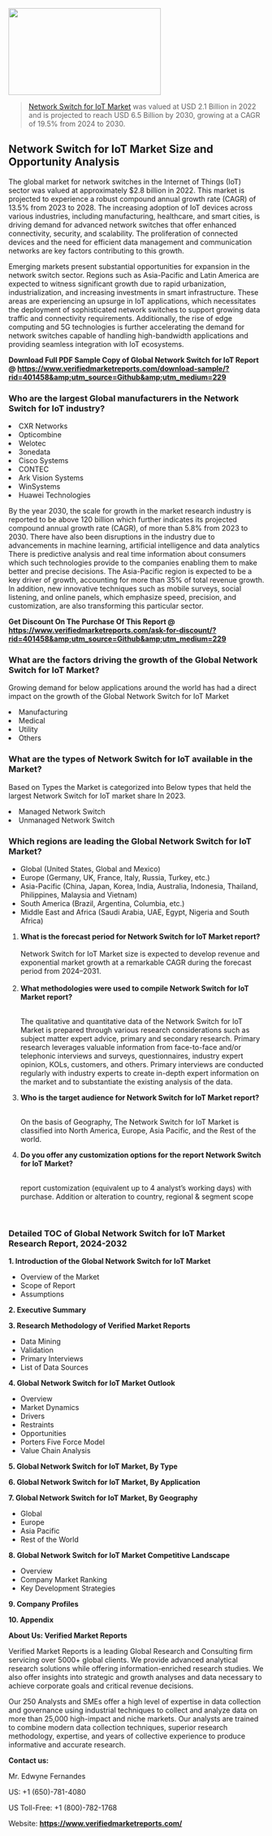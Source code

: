 <img src="https://ffe5etoiles.com/wp-content/uploads/2024/12/MST1-300x171.png" alt="" width="300" height="171" class="alignnone size-medium wp-image-20088" /><blockquote><p><p><a href="https://www.verifiedmarketreports.com/download-sample/?rid=401458&utm_source=Github&utm_medium=229" target="_blank">Network Switch for IoT Market</a> was valued at USD 2.1 Billion in 2022 and is projected to reach USD 6.5 Billion by 2030, growing at a CAGR of 19.5% from 2024 to 2030.</p></blockquote><p><h2>Network Switch for IoT Market Size and Opportunity Analysis</h2><p>The global market for network switches in the Internet of Things (IoT) sector was valued at approximately $2.8 billion in 2022. This market is projected to experience a robust compound annual growth rate (CAGR) of 13.5% from 2023 to 2028. The increasing adoption of IoT devices across various industries, including manufacturing, healthcare, and smart cities, is driving demand for advanced network switches that offer enhanced connectivity, security, and scalability. The proliferation of connected devices and the need for efficient data management and communication networks are key factors contributing to this growth.</p><p>Emerging markets present substantial opportunities for expansion in the network switch sector. Regions such as Asia-Pacific and Latin America are expected to witness significant growth due to rapid urbanization, industrialization, and increasing investments in smart infrastructure. These areas are experiencing an upsurge in IoT applications, which necessitates the deployment of sophisticated network switches to support growing data traffic and connectivity requirements. Additionally, the rise of edge computing and 5G technologies is further accelerating the demand for network switches capable of handling high-bandwidth applications and providing seamless integration with IoT ecosystems.</p></p><p class=""><strong>Download Full PDF Sample Copy of Global Network Switch for IoT Report @ <a href="https://www.verifiedmarketreports.com/download-sample/?rid=401458&amp;utm_source=Github&amp;utm_medium=229" target="_blank">https://www.verifiedmarketreports.com/download-sample/?rid=401458&amp;utm_source=Github&amp;utm_medium=229</a></strong></p><h3 id="" class="">Who are the largest Global manufacturers in the Network Switch for IoT industry?</h3><p><li>CXR Networks</li><li> Opticombine</li><li> Welotec</li><li> 3onedata</li><li> Cisco Systems</li><li> CONTEC</li><li> Ark Vision Systems</li><li> WinSystems</li><li> Huawei Technologies</li></p><div class=""><div class="" dir="" data-message-author-role="" data-message-id="" data-message-model-slug=""><div class=""><div class=""><div class=""><div class="" dir="" data-message-author-role="" data-message-id="" data-message-model-slug=""><div class=""><div class=""><p>By the year 2030, the scale for growth in the market research industry is reported to be above 120 billion which further indicates its projected compound annual growth rate (CAGR), of more than 5.8% from 2023 to 2030. There have also been disruptions in the industry due to advancements in machine learning, artificial intelligence and data analytics There is predictive analysis and real time information about consumers which such technologies provide to the companies enabling them to make better and precise decisions. The Asia-Pacific region is expected to be a key driver of growth, accounting for more than 35% of total revenue growth. In addition, new innovative techniques such as mobile surveys, social listening, and online panels, which emphasize speed, precision, and customization, are also transforming this particular sector.</p><p><strong>Get Discount On The Purchase Of This Report @&nbsp; <a href="https://www.verifiedmarketreports.com/ask-for-discount/?rid=401458&amp;utm_source=Github&amp;utm_medium=229" target="_blank">https://www.verifiedmarketreports.com/ask-for-discount/?rid=401458&amp;utm_source=Github&amp;utm_medium=229</a></strong></p></div></div></div></div></div></div></div></div><h3 id="" class="">What are the factors driving the growth of the Global Network Switch for IoT Market?</h3><p id="" class="">Growing demand for below applications around the world has had a direct impact on the growth of the Global Network Switch for IoT Market</p><p id="" class=""><li>Manufacturing</li><li> Medical</li><li> Utility</li><li> Others</li></p><h3 id="" class="">What are the types of Network Switch for IoT available in the Market?</h3><p id="" class="">Based on Types the Market is categorized into Below types that held the largest Network Switch for IoT market share In 2023.</p><p id="" class=""><li>Managed Network Switch</li><li> Unmanaged Network Switch</li></p><h3 id="" class="">Which regions are leading the Global Network Switch for IoT Market?</h3><ul><li>Global (United States, Global and Mexico)</li><li>Europe (Germany, UK, France, Italy, Russia, Turkey, etc.)</li><li>Asia-Pacific (China, Japan, Korea, India, Australia, Indonesia, Thailand, Philippines, Malaysia and Vietnam)</li><li>South America (Brazil, Argentina, Columbia, etc.)</li><li>Middle East and Africa (Saudi Arabia, UAE, Egypt, Nigeria and South Africa)</li></ul><p><ol><li><strong>What is the forecast period for Network Switch for IoT Market report?<br /></strong><br /><span data-sheets-root="1" data-sheets-value="{&quot;1&quot;:2,&quot;2&quot;:&quot;XXXX size is expected to develop revenue and exponential market growth at a remarkable CAGR during the forecast period from 2024&ndash;2030.&quot;}" data-sheets-userformat="{&quot;2&quot;:12674,&quot;4&quot;:{&quot;1&quot;:2,&quot;2&quot;:16776960},&quot;10&quot;:2,&quot;11&quot;:0,&quot;15&quot;:&quot;Arial&quot;,&quot;16&quot;:12}">Network Switch for IoT Market size is expected to develop revenue and exponential market growth at a remarkable CAGR during the forecast period from 2024&ndash;2031.</span><br /><br /></li><li><strong>What methodologies were used to compile Network Switch for IoT Market report?<br /><br /></strong><p>The qualitative and quantitative data of the&nbsp;Network Switch for IoT Market is prepared through various research considerations such as subject matter expert advice, primary and secondary research. Primary research leverages valuable information from face-to-face and/or telephonic interviews and surveys, questionnaires, industry expert opinion, KOLs, customers, and others. Primary interviews are conducted regularly with industry experts to create in-depth expert information on the market and to substantiate the existing analysis of the data.&nbsp;</p></li><li><strong>Who is the target audience for Network Switch for IoT Market report?<br /><br /></strong><p>On the basis of Geography, The&nbsp;Network Switch for IoT Market is classified into North America, Europe, Asia Pacific, and the Rest of the world.</p></li><li><strong>Do you offer any customization options for the report Network Switch for IoT Market?<br /><br /></strong><p>report customization (equivalent up to 4 analyst&rsquo;s working days) with purchase. Addition or alteration to country, regional &amp; segment scope</p><p>&nbsp;</p></li></ol></p><h3 id="" class="">Detailed TOC of Global Network Switch for IoT Market Research Report, 2024-2032</h3><p id="" class=""><strong>1. Introduction of the Global Network Switch for IoT Market</strong></p><ul><li>Overview of the Market</li><li>Scope of Report</li><li>Assumptions</li></ul><p id="" class=""><strong>2. Executive Summary</strong></p><p id="" class=""><strong>3. Research Methodology of&nbsp;Verified Market Reports</strong></p><ul><li>Data Mining</li><li>Validation</li><li>Primary Interviews</li><li>List of Data Sources</li></ul><p id="" class=""><strong>4. Global Network Switch for IoT Market Outlook</strong></p><ul><li>Overview</li><li>Market Dynamics</li><li>Drivers</li><li>Restraints</li><li>Opportunities</li><li>Porters Five Force Model</li><li>Value Chain Analysis</li></ul><p id="" class=""><strong>5. Global Network Switch for IoT Market, By&nbsp;Type</strong></p><p id="" class=""><strong>6. Global Network Switch for IoT Market, By Application</strong></p><p id="" class=""><strong>7. Global Network Switch for IoT Market, By Geography</strong></p><ul><li>Global</li><li>Europe</li><li>Asia Pacific</li><li>Rest of the World</li></ul><p id="" class=""><strong>8. Global Network Switch for IoT Market Competitive Landscape</strong></p><ul><li>Overview</li><li>Company Market Ranking</li><li>Key Development Strategies</li></ul><p id="" class=""><strong>9. Company Profiles</strong></p><p id="" class=""><strong>10. Appendix</strong></p><p id="" class=""><strong>About Us: Verified Market Reports</strong></p><p id="" class="">Verified Market Reports is a leading Global Research and Consulting firm servicing over 5000+ global clients. We provide advanced analytical research solutions while offering information-enriched research studies. We also offer insights into strategic and growth analyses and data necessary to achieve corporate goals and critical revenue decisions.</p><p id="" class="">Our 250 Analysts and SMEs offer a high level of expertise in data collection and governance using industrial techniques to collect and analyze data on more than 25,000 high-impact and niche markets. Our analysts are trained to combine modern data collection techniques, superior research methodology, expertise, and years of collective experience to produce informative and accurate research.</p><p id="" class=""><strong>Contact us:</strong></p><p id="" class="">Mr. Edwyne Fernandes</p><p id="" class="">US: +1 (650)-781-4080</p><p id="" class="">US Toll-Free: +1 (800)-782-1768</p><p id="" class="">Website: <a target="" data-test-app-aware-link=""><strong>https://www.verifiedmarketreports.com/</strong></a></p>
